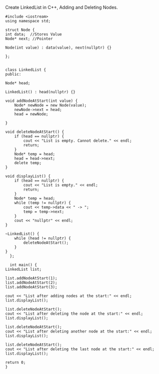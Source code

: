 Create LinkedList in C++, Adding and Deleting Nodes.


    #include <iostream>
    using namespace std;

    struct Node {
    int data;  //Stores Value
    Node* next; //Pointer
    
    Node(int value) : data(value), next(nullptr) {}
    
    };


    class LinkedList {
    public:

    Node* head; 
    
    LinkedList() : head(nullptr) {}
    
    void addNodeAtStart(int value) {
        Node* newNode = new Node(value);
        newNode->next = head;
        head = newNode; 
        
    }

    void deleteNodeAtStart() {
        if (head == nullptr) {
            cout << "List is empty. Cannot delete." << endl;
            return;
        }
        Node* temp = head; 
        head = head->next;  
        delete temp;  
    }

    void displayList() {
        if (head == nullptr) {
            cout << "List is empty." << endl;
            return;
        }
        Node* temp = head;
        while (temp != nullptr) {
            cout << temp->data << " -> ";
            temp = temp->next;
        }
        cout << "nullptr" << endl;
    }

    ~LinkedList() {
        while (head != nullptr) {
            deleteNodeAtStart();
        }
    }
      };

      int main() {
    LinkedList list;

    list.addNodeAtStart(1);
    list.addNodeAtStart(2);
    list.addNodeAtStart(3);

    cout << "List after adding nodes at the start:" << endl;
    list.displayList();

    list.deleteNodeAtStart();
    cout << "List after deleting the node at the start:" << endl;
    list.displayList();  
    
    list.deleteNodeAtStart();
    cout << "List after deleting another node at the start:" << endl;
    list.displayList();  
    
    list.deleteNodeAtStart();
    cout << "List after deleting the last node at the start:" << endl;
    list.displayList(); 

    return 0;
    }
